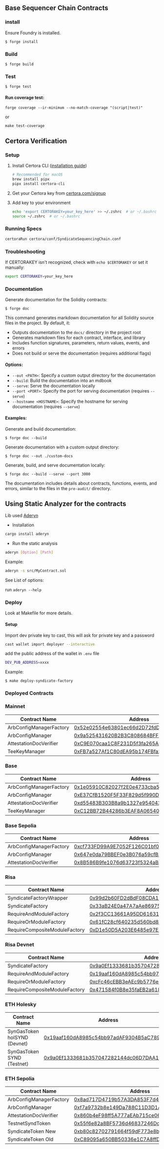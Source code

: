 ## Base Sequencer Chain Contracts

### install

Ensure Foundry is installed.

```shell
$ forge install
```

### Build

```shell
$ forge build
```

### Test

```shell
$ forge test
```

#### Run coverage test:

```shell
forge coverage --ir-minimum --no-match-coverage "(script|test)"
```

or

```shell
make test-coverage
```

## Certora Verification

### Setup

1. Install Certora CLI ([installation guide](https://docs.certora.com/en/latest/docs/user-guide/install.html))

   ```bash
   # Recommended for macOS
   brew install pipx
   pipx install certora-cli
   ```

2. Get your Certora key from [certora.com/signup](https://www.certora.com/signup)

3. Add key to your environment
   ```bash
   echo 'export CERTORAKEY=your_key_here' >> ~/.zshrc  # or ~/.bashrc
   source ~/.zshrc  # or ~/.bashrc
   ```

### Running Specs

```bash
certoraRun certora/conf/SyndicateSequencingChain.conf
```

### Troubleshooting

If CERTORAKEY isn't recognized, check with `echo $CERTORAKEY` or set it manually:

```bash
export CERTORAKEY=your_key_here
```

### Documentation

Generate documentation for the Solidity contracts:

```shell
$ forge doc
```

This command generates markdown documentation for all Solidity source files in the project. By default, it:

- Outputs documentation to the `docs/` directory in the project root
- Generates markdown files for each contract, interface, and library
- Includes function signatures, parameters, return values, events, and errors
- Does not build or serve the documentation (requires additional flags)

#### Options:

- `--out <PATH>`: Specify a custom output directory for the documentation
- `--build`: Build the documentation into an mdbook
- `--serve`: Serve the documentation locally
- `--port <PORT>`: Specify the port for serving documentation (requires `--serve`)
- `--hostname <HOSTNAME>`: Specify the hostname for serving documentation (requires `--serve`)

#### Examples:

Generate and build documentation:

```shell
$ forge doc --build
```

Generate documentation with a custom output directory:

```shell
$ forge doc --out ./custom-docs
```

Generate, build, and serve documentation locally:

```shell
$ forge doc --build --serve --port 3000
```

The documentation includes details about contracts, functions, events, and errors, similar to the files in the `pre-audit/` directory.

## Using Static Analyzer for the contracts

Lib used [Aderyn](https://github.com/Cyfrin/aderyn)

- Installation

```bash
cargo install aderyn
```

- Run the static analysis

```bash
aderyn [Option] [Path]
```

Example:

```bash
aderyn -s src/MyContract.sol
```

See List of options:

run `aderyn --help`

### Deploy

Look at Makefile for more details.

#### Setup

Import dev private key to cast, this will ask for private key and a password

```bash
cast wallet import deployer --interactive
```

add the public address of the wallet in `.env` file

```bash
DEV_PUB_ADDRESS=xxxx
```

Example:

```shell
$ make deploy-syndicate-factory
```

### Deployed Contracts

### Mainnet
| Contract Name                 | Address                                                                                                                                               |
| ----------------------------- | ----------------------------------------------------------------------------------------------------------------------------------------------------- |
| ArbConfigManagerFactory       | [0x52e02554e63801ec66d2D72fdD2c679D18a117dE](https://etherscan.io/address/0x52e02554e63801ec66d2D72fdD2c679D18a117dE)                         |
| ArbConfigManager              | [0x9a525431620B2B3C808684BFFE6738307921f19d](https://etherscan.io/address/0x9a525431620B2B3C808684BFFE6738307921f19d)                         |
| AttestationDocVerifier        | [0xC9E070caa1C8F231D5f3fa265AAb61A6A1fD0466](https://etherscan.io/address/0xC9E070caa1C8F231D5f3fa265AAb61A6A1fD0466)                         |
| TeeKeyManager                 | [0xFB7a527Af1C80dEA95b174FBfa2662B36006b90e](https://etherscan.io/address/0xFB7a527Af1C80dEA95b174FBfa2662B36006b90e) |

### Base
| Contract Name                 | Address                                                                                                                                               |
| ----------------------------- | ----------------------------------------------------------------------------------------------------------------------------------------------------- |
| ArbConfigManagerFactory       | [0x1e05910C82027f2E0e4733cba5ba41f528cAefE1](https://basescan.org/address/0x1e05910C82027f2E0e4733cba5ba41f528cAefE1)                         |
| ArbConfigManager              | [0xE37CfB1520F5F33F829d5f990D7AA3C563AbBF18](https://basescan.org/address/0xE37CfB1520F5F33F829d5f990D7AA3C563AbBF18)                         |
| AttestationDocVerifier        | [0xd55483B303B8a9b1327e954043f19E18692FA293](https://basescan.org/address/0xd55483B303B8a9b1327e954043f19E18692FA293)                         |
| TeeKeyManager                 | [0xC12BB72B44286b3EAF8A065402A102C3719C8cA1](https://basescan.org/address/0xC12BB72B44286b3EAF8A065402A102C3719C8cA1) |

### Base Sepolia
| Contract Name                 | Address                                                                                                                                               |
| ----------------------------- | ----------------------------------------------------------------------------------------------------------------------------------------------------- |
| ArbConfigManagerFactory       | [0xcf733FD99A9E7052F126C01bf033159775bEcF0B](https://sepolia.basescan.org/address/0xcf733FD99A9E7052F126C01bf033159775bEcF0B)                         |
| ArbConfigManager              | [0x647e0da79BBEF0e3B076a59cfB3a42429273CE52](https://sepolia.basescan.org/address/0x647e0da79BBEF0e3B076a59cfB3a42429273CE52)                         |
| AttestationDocVerifier        | [0x8B586B9fe1076d63723f5324aB42854A4DC145C0](https://sepolia.basescan.org/address/0x8B586B9fe1076d63723f5324aB42854A4DC145C0)                         |

### Risa

| Contract Name                 | Address                                                                                                                                               |
| ----------------------------- | ----------------------------------------------------------------------------------------------------------------------------------------------------- |
| SyndicateFactoryWrapper       | [0x99d2b60FD2dBdF08CDA18165D20f4E713768b07E](https://risa-testnet.explorer.alchemy.com/address/0x99d2b60FD2dBdF08CDA18165D20f4E713768b07E) |
| SyndicateFactory              | [0x33aB24E0a47A7aAe869755420950A6326e3CB9F3](https://risa-testnet.explorer.alchemy.com/address/0x33aB24E0a47A7aAe869755420950A6326e3CB9F3) |
| RequireAndModuleFactory       | [0x2f3CC13661A95DD616311a7bddB9cDB4bA67C4d2](https://risa-testnet.explorer.alchemy.com/address/0x2f3CC13661A95DD616311a7bddB9cDB4bA67C4d2) |
| RequireOrModuleFactory        | [0x61fC28cf640235d560bd89350033cAee9642F8E5](https://risa-testnet.explorer.alchemy.com/address/0x61fC28cf640235d560bd89350033cAee9642F8E5) |
| RequireCompositeModuleFactory | [0xD1e50D5A203E6485e97E3bC8A951b49aaFC28603](https://risa-testnet.explorer.alchemy.com/address/0xD1e50D5A203E6485e97E3bC8A951b49aaFC28603) |

### Risa Devnet

| Contract Name                 | Address                                                                                                                                               |
| ----------------------------- | ----------------------------------------------------------------------------------------------------------------------------------------------------- |
| SyndicateFactory              | [0x9a0Ef1333681b357047282144dc06D7DAA1f76Ba](https://explorer-1205614516323464.devnet.alchemy.com/address/0x9a0Ef1333681b357047282144dc06D7DAA1f76Ba) |
| RequireAndModuleFactory       | [0x19aaf160dA8985c54bb97adAF9304B5aC7890421](https://explorer-1205614516323464.devnet.alchemy.com/address/0x19aaf160dA8985c54bb97adAF9304B5aC7890421) |
| RequireOrModuleFactory        | [0xcFc46cEBB3eAEc9b5776e3FDe5879125B8BBA05d](https://explorer-1205614516323464.devnet.alchemy.com/address/0xcFc46cEBB3eAEc9b5776e3FDe5879125B8BBA05d) |
| RequireCompositeModuleFactory | [0x471584f0B8e35faEB2a618BD58A62316D8882d63](https://explorer-1205614516323464.devnet.alchemy.com/address/0x471584f0B8e35faEB2a618BD58A62316D8882d63) |


### ETH Holesky

| Contract Name                | Address                                                                                                                       |
| ---------------------------- | ----------------------------------------------------------------------------------------------------------------------------- |
| SynGasToken holSYND (Devnet) | [0x19aaf160dA8985c54bb97adAF9304B5aC7890421](https://holesky.etherscan.io/address/0x19aaf160dA8985c54bb97adAF9304B5aC7890421) |
| SynGasToken SYND (Testnet)   | [0x9a0Ef1333681b357047282144dc06D7DAA1f76Ba](https://holesky.etherscan.io/address/0x9a0Ef1333681b357047282144dc06D7DAA1f76Ba) |

### ETH Sepolia

| Contract Name            | Address                                                                                                                        |
| ------------------------ | ------------------------------------------------------------------------------------------------------------------------------ |
| ArbConfigManagerFactory  | [0x8ad717D4719b57A3DA853F7d422284859b00b10e](https://sepolia.etherscan.io/address/0x8ad717D4719b57A3DA853F7d422284859b00b10e)  |
| ArbConfigManager         | [0xf7a9732b8e149Da788C11D3D1AAd029B732A8118](https://sepolia.etherscan.io/address/0xf7a9732b8e149Da788C11D3D1AAd029B732A8118)  |
| AttestationDocVerifier   | [0x860b4eF98ff5A777aEAb715ce06d7fD8c8C1cC25](https://sepolia.etherscan.io/address/0x860b4eF98ff5A777aEAb715ce06d7fD8c8C1cC25)  |
| TestnetSyndToken         | [0x55f6e82a8BF5736d46837246DcBEAf7e61b3c27C](https://sepolia.etherscan.io/address/0x55f6e82a8BF5736d46837246DcBEAf7e61b3c27C)  |
| SyndicateToken New       | [0xb80c82702791664f59dF773e8b50dE921fC026fE](https://sepolia.etherscan.io/address/0xb80c82702791664f59dF773e8b50dE921fC026fE)  |
| SyndicateToken Old       | [0xC89095a650BB50336e1C7A8ffD4dD4bce2456e23](https://sepolia.etherscan.io/address/0xC89095a650BB50336e1C7A8ffD4dD4bce2456e23)  |
